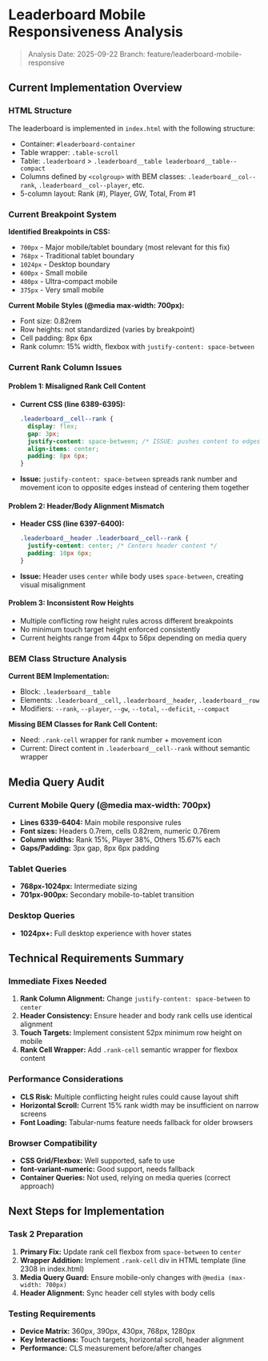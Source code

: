 # Leaderboard Mobile Responsiveness Analysis

> Analysis Date: 2025-09-22 Branch: feature/leaderboard-mobile-responsive

## Current Implementation Overview

### HTML Structure

The leaderboard is implemented in `index.html` with the following structure:

- Container: `#leaderboard-container`
- Table wrapper: `.table-scroll`
- Table: `.leaderboard` > `.leaderboard__table leaderboard__table--compact`
- Columns defined by `<colgroup>` with BEM classes: `.leaderboard__col--rank`,
  `.leaderboard__col--player`, etc.
- 5-column layout: Rank (#), Player, GW, Total, From #1

### Current Breakpoint System

**Identified Breakpoints in CSS:**

- `700px` - Major mobile/tablet boundary (most relevant for this fix)
- `768px` - Traditional tablet boundary
- `1024px` - Desktop boundary
- `600px` - Small mobile
- `480px` - Ultra-compact mobile
- `375px` - Very small mobile

**Current Mobile Styles (@media max-width: 700px):**

- Font size: 0.82rem
- Row heights: not standardized (varies by breakpoint)
- Cell padding: 8px 6px
- Rank column: 15% width, flexbox with `justify-content: space-between`

### Current Rank Column Issues

#### Problem 1: Misaligned Rank Cell Content

- **Current CSS (line 6389-6395):**

  ```css
  .leaderboard__cell--rank {
    display: flex;
    gap: 3px;
    justify-content: space-between; /* ISSUE: pushes content to edges */
    align-items: center;
    padding: 8px 6px;
  }
  ```

- **Issue:** `justify-content: space-between` spreads rank number and movement icon to opposite
  edges instead of centering them together

#### Problem 2: Header/Body Alignment Mismatch

- **Header CSS (line 6397-6400):**

  ```css
  .leaderboard__header .leaderboard__cell--rank {
    justify-content: center; /* Centers header content */
    padding: 10px 6px;
  }
  ```

- **Issue:** Header uses `center` while body uses `space-between`, creating visual misalignment

#### Problem 3: Inconsistent Row Heights

- Multiple conflicting row height rules across different breakpoints
- No minimum touch target height enforced consistently
- Current heights range from 44px to 56px depending on media query

### BEM Class Structure Analysis

**Current BEM Implementation:**

- Block: `.leaderboard__table`
- Elements: `.leaderboard__cell`, `.leaderboard__header`, `.leaderboard__row`
- Modifiers: `--rank`, `--player`, `--gw`, `--total`, `--deficit`, `--compact`

**Missing BEM Classes for Rank Cell Content:**

- Need: `.rank-cell` wrapper for rank number + movement icon
- Current: Direct content in `.leaderboard__cell--rank` without semantic wrapper

## Media Query Audit

### Current Mobile Query (@media max-width: 700px)

- **Lines 6339-6404:** Main mobile responsive rules
- **Font sizes:** Headers 0.7rem, cells 0.82rem, numeric 0.76rem
- **Column widths:** Rank 15%, Player 38%, Others 15.67% each
- **Gaps/Padding:** 3px gap, 8px 6px padding

### Tablet Queries

- **768px-1024px:** Intermediate sizing
- **701px-900px:** Secondary mobile-to-tablet transition

### Desktop Queries

- **1024px+:** Full desktop experience with hover states

## Technical Requirements Summary

### Immediate Fixes Needed

1. **Rank Column Alignment:** Change `justify-content: space-between` to `center`
2. **Header Consistency:** Ensure header and body rank cells use identical alignment
3. **Touch Targets:** Implement consistent 52px minimum row height on mobile
4. **Rank Cell Wrapper:** Add `.rank-cell` semantic wrapper for flexbox content

### Performance Considerations

- **CLS Risk:** Multiple conflicting height rules could cause layout shift
- **Horizontal Scroll:** Current 15% rank width may be insufficient on narrow screens
- **Font Loading:** Tabular-nums feature needs fallback for older browsers

### Browser Compatibility

- **CSS Grid/Flexbox:** Well supported, safe to use
- **font-variant-numeric:** Good support, needs fallback
- **Container Queries:** Not used, relying on media queries (correct approach)

## Next Steps for Implementation

### Task 2 Preparation

1. **Primary Fix:** Update rank cell flexbox from `space-between` to `center`
2. **Wrapper Addition:** Implement `.rank-cell` div in HTML template (line 2308 in index.html)
3. **Media Query Guard:** Ensure mobile-only changes with `@media (max-width: 700px)`
4. **Header Alignment:** Sync header cell styles with body cells

### Testing Requirements

- **Device Matrix:** 360px, 390px, 430px, 768px, 1280px
- **Key Interactions:** Touch targets, horizontal scroll, header alignment
- **Performance:** CLS measurement before/after changes
